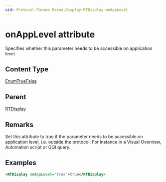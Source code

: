 ```yaml
---
uid: Protocol.Params.Param.Display.RTDisplay-onAppLevel
---
```


# onAppLevel attribute

Specifies whether this parameter needs to be accessible on application level.

## Content Type

[EnumTrueFalse](xref:Protocol-EnumTrueFalse)

## Parent

[RTDisplay](xref:Protocol.Params.Param.Display.RTDisplay)

## Remarks

Set this attribute to true if the parameter needs to be accessible on application level, i.e. outside the protocol. For instance in a Visual Overview, Automation script or GQI query.

## Examples

```xml
<RTDisplay onAppLevel="true">true</RTDisplay>
```
